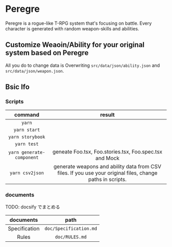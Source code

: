 # Peregre

Peregre is a rogue-like T-RPG system that's focusing on battle. Every character is generated with random weapon-skills and abilities.

## Customize Weaoin/Ability for your original system based on Peregre

All you do to change data is Overwriting `src/data/json/ability.json` and `src/data/json/weapon.json`.

## Bsic Ifo

### Scripts

| command | result |
|:-:|:-:|
|`yarn`||
|`yarn start`||
|`yarn storybook`||
|`yarn test`||
|`yarn generate-component`| geneate Foo.tsx, Foo.stories.tsx, Foo.spec.tsx and Mock |
|`yarn csv2json`| generate weapons and ability data from CSV files. If you use your original files, change paths in scripts. |

### documents

TODO: docsify でまとめる

|documents|path|
|:-:|:-:|
|Specification|`doc/Specification.md`|
|Rules|`doc/RULES.md`|

